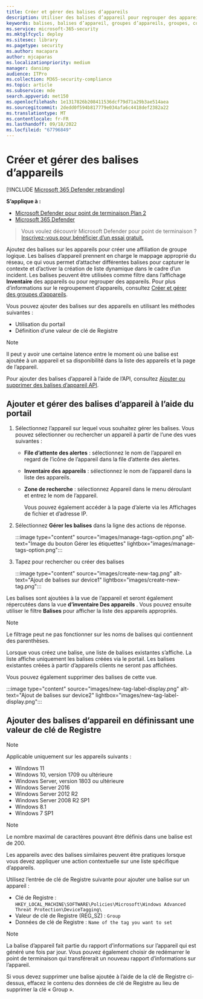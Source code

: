 ```yaml
---
title: Créer et gérer des balises d’appareils
description: Utiliser des balises d’appareil pour regrouper des appareils pour capturer le contexte et activer la création de liste dynamique dans le cadre d’un incident
keywords: balises, balises d’appareil, groupes d’appareils, groupes, correction, niveau, règles, groupe aad, rôle, attribution, classement
ms.service: microsoft-365-security
ms.mktglfcycl: deploy
ms.sitesec: library
ms.pagetype: security
ms.author: macapara
author: mjcaparas
ms.localizationpriority: medium
manager: dansimp
audience: ITPro
ms.collection: M365-security-compliance
ms.topic: article
ms.subservice: mde
search.appverid: met150
ms.openlocfilehash: 1e1317826b208411536dcf79d71a29b3ae514aea
ms.sourcegitcommit: 2dedd0f594b817779e034afa6c4418def2382a22
ms.translationtype: MT
ms.contentlocale: fr-FR
ms.lasthandoff: 09/18/2022
ms.locfileid: "67796849"
---
```

# <a name="create-and-manage-device-tags"></a>Créer et gérer des balises d’appareils

[!INCLUDE [Microsoft 365 Defender rebranding](../../includes/microsoft-defender.md)]

**S’applique à :**
- [Microsoft Defender pour point de terminaison Plan 2](https://go.microsoft.com/fwlink/p/?linkid=2154037)
- [Microsoft 365 Defender](https://go.microsoft.com/fwlink/?linkid=2118804)

> Vous voulez découvrir Microsoft Defender pour point de terminaison ? [Inscrivez-vous pour bénéficier d’un essai gratuit.](https://signup.microsoft.com/create-account/signup?products=7f379fee-c4f9-4278-b0a1-e4c8c2fcdf7e&ru=https://aka.ms/MDEp2OpenTrial?ocid=docs-wdatp-exposedapis-abovefoldlink)

Ajoutez des balises sur les appareils pour créer une affiliation de groupe logique. Les balises d’appareil prennent en charge le mappage approprié du réseau, ce qui vous permet d’attacher différentes balises pour capturer le contexte et d’activer la création de liste dynamique dans le cadre d’un incident. Les balises peuvent être utilisées comme filtre dans l’affichage **Inventaire** des appareils ou pour regrouper des appareils. Pour plus d’informations sur le regroupement d’appareils, consultez [Créer et gérer des groupes d’appareils](machine-groups.md).

Vous pouvez ajouter des balises sur des appareils en utilisant les méthodes suivantes :

- Utilisation du portail
- Définition d’une valeur de clé de Registre

> [!NOTE]
> Il peut y avoir une certaine latence entre le moment où une balise est ajoutée à un appareil et sa disponibilité dans la liste des appareils et la page de l’appareil.

Pour ajouter des balises d’appareil à l’aide de l’API, consultez [Ajouter ou supprimer des balises d’appareil API](add-or-remove-machine-tags.md).

## <a name="add-and-manage-device-tags-using-the-portal"></a>Ajouter et gérer des balises d’appareil à l’aide du portail

1. Sélectionnez l’appareil sur lequel vous souhaitez gérer les balises. Vous pouvez sélectionner ou rechercher un appareil à partir de l’une des vues suivantes :

   - **File d’attente des alertes** : sélectionnez le nom de l’appareil en regard de l’icône de l’appareil dans la file d’attente des alertes.
   - **Inventaire des appareils** : sélectionnez le nom de l’appareil dans la liste des appareils.
   - **Zone de recherche** : sélectionnez Appareil dans le menu déroulant et entrez le nom de l’appareil.

     Vous pouvez également accéder à la page d’alerte via les Affichages de fichier et d’adresse IP.

2. Sélectionnez **Gérer les balises** dans la ligne des actions de réponse.

    :::image type="content" source="images/manage-tags-option.png" alt-text="Image du bouton Gérer les étiquettes" lightbox="images/manage-tags-option.png":::
    

3. Tapez pour rechercher ou créer des balises

    :::image type="content" source="images/create-new-tag.png" alt-text="Ajout de balises sur device1" lightbox="images/create-new-tag.png":::

Les balises sont ajoutées à la vue de l’appareil et seront également répercutées dans la vue **d’inventaire Des appareils** . Vous pouvez ensuite utiliser le filtre **Balises** pour afficher la liste des appareils appropriés.

> [!NOTE]
> Le filtrage peut ne pas fonctionner sur les noms de balises qui contiennent des parenthèses.
>
> Lorsque vous créez une balise, une liste de balises existantes s’affiche. La liste affiche uniquement les balises créées via le portail. Les balises existantes créées à partir d’appareils clients ne seront pas affichées.

Vous pouvez également supprimer des balises de cette vue.

:::image type="content" source="images/new-tag-label-display.png" alt-text="Ajout de balises sur device2" lightbox="images/new-tag-label-display.png":::

## <a name="add-device-tags-by-setting-a-registry-key-value"></a>Ajouter des balises d’appareil en définissant une valeur de clé de Registre

> [!NOTE]
> Applicable uniquement sur les appareils suivants :
>
> - Windows 11
> - Windows 10, version 1709 ou ultérieure
> - Windows Server, version 1803 ou ultérieure
> - Windows Server 2016
> - Windows Server 2012 R2
> - Windows Server 2008 R2 SP1
> - Windows 8.1
> - Windows 7 SP1

> [!NOTE]
> Le nombre maximal de caractères pouvant être définis dans une balise est de 200.

Les appareils avec des balises similaires peuvent être pratiques lorsque vous devez appliquer une action contextuelle sur une liste spécifique d’appareils.

Utilisez l’entrée de clé de Registre suivante pour ajouter une balise sur un appareil :

- Clé de Registre : `HKEY_LOCAL_MACHINE\SOFTWARE\Policies\Microsoft\Windows Advanced Threat Protection\DeviceTagging\`
- Valeur de clé de Registre (REG_SZ) : `Group`
- Données de clé de Registre : `Name of the tag you want to set`

> [!NOTE]
> La balise d’appareil fait partie du rapport d’informations sur l’appareil qui est généré une fois par jour. Vous pouvez également choisir de redémarrer le point de terminaison qui transférerait un nouveau rapport d’informations sur l’appareil.
>
> Si vous devez supprimer une balise ajoutée à l’aide de la clé de Registre ci-dessus, effacez le contenu des données de clé de Registre au lieu de supprimer la clé « Group ».
